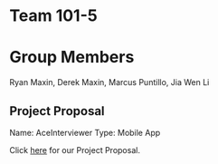 # Team 101-5

# Group Members

Ryan Maxin, Derek Maxin, Marcus Puntillo, Jia Wen Li

## Project Proposal

Name: AceInterviewer
Type: Mobile App

Click [here](https://git.uwaterloo.ca/kotlin-gang/team-101-5/-/wikis/Project-Proposal) for our Project Proposal. 
